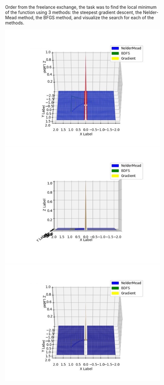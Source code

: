 Order from the freelance exchange, the task was to find the local minimum of the function using 3 methods: 
the steepest gradient descent, the Nelder-Mead method, the BFGS method, and visualize the search for each of the methods.

![alt text](https://github.com/designervoid/optimization_solutions/blob/first_push/1.jpeg)
![alt text](https://github.com/designervoid/optimization_solutions/blob/first_push/2.jpeg)
![alt text](https://github.com/designervoid/optimization_solutions/blob/first_push/3.jpeg)
